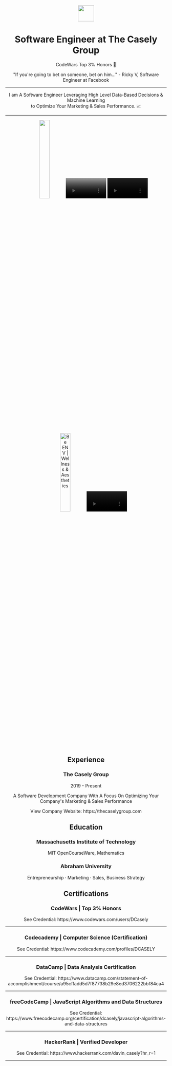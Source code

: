 <div align="center">
    <img src="https://thecaselygroup.com/images/logo-white.png" width="50">
</div>

<div align="center">

<h1>Software Engineer at The Casely Group</h1>

<p>CodeWars Top 3% Honors 💯</p>

<p>
"If you're going to bet on someone, bet on him..." - Ricky V, Software Engineer at Facebook
</p>

<hr>

<p>
I am A Software Engineer Leveraging High Level Data-Based Decisions & Machine Learning<br> to Optimize Your Marketing & Sales Performance. 📈
</p>

<hr>

<div align="center">
    <img src="https://thecaselygroup.com/images/fullwidth-gallery-mdclcp-420x350.png" width="25%">
    <video poster="https://thecaselygroup.com/videos/poster-x-neurospine.png" src="https://thecaselygroup.com/videos/x-neurospine.mp4" playsinline="" autoplay="" loop="" muted="" style="width:25%"></video>
    <video src="https://thecaselygroup.com/videos/victoria-pain.mp4" playsinline="" autoplay="" loop="" muted="" style="width: 25%"></video>
    <img src="https://thecaselygroup.com/images/fullwidth-gallery-be-env-420x350-2.png" alt="Be ENV | Wellness &amp; Aesthetics" width="25%">
    <video src="https://thecaselygroup.com/videos/tlu-ondemand.mp4" playsinline="" autoplay="" loop="" muted="" style="width:25%"></video>
    
</div>

<h2>Experience</h2>

<h3>The Casely Group</h3>

<p>2019 - Present</p>

<p>
A Software Development Company With A Focus On Optimizing Your Company's Marketing & Sales Performance
</p>

<p>View Company Website: https://thecaselygroup.com</p>

<h2>Education</h2>

<h3>Massachusetts Institute of Technology</h3>

<p>MIT OpenCourseWare, Mathematics</p>

<h3>Abraham University</h3>

<p>Entrepreneurship · Marketing · Sales, Business Strategy</p>

<h2>Certifications</h2>

<h3>CodeWars | Top 3% Honors</h3>

<p>See Credential: https://www.codewars.com/users/DCasely</p>

<hr>

<h3>Codecademy | Computer Science (Certification)</h3>

<p>See Credential: https://www.codecademy.com/profiles/DCASELY</p>

<hr>

<h3>DataCamp | Data Analysis Certification</h3>

<p>
See Credential: https://www.datacamp.com/statement-of-accomplishment/course/a95cffadd5d7f87738b29e8ed3706222bbf84ca4
</p>

<hr>

<h3>freeCodeCamp | JavaScript Algorithms and Data Structures</h3>

<p>
See Credential: https://www.freecodecamp.org/certification/dcasely/javascript-algorithms-and-data-structures
</p>

<hr>

<h3>HackerRank | Verified Developer</h3>

<p>
See Credential: https://www.hackerrank.com/davin_casely?hr_r=1
</p>

<hr>

</div>
